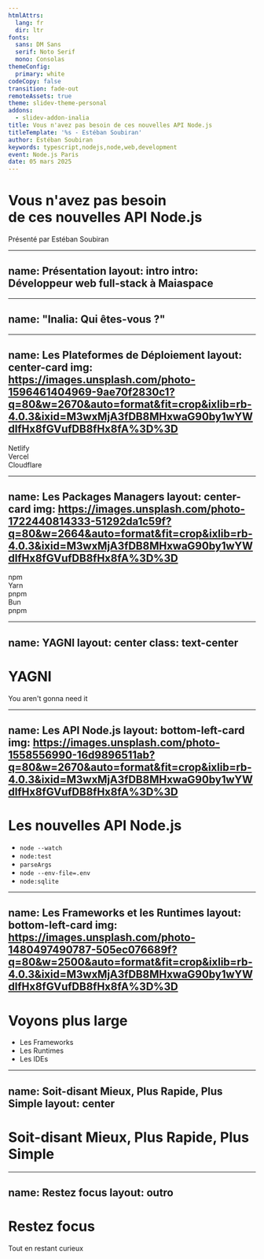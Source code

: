 ```yaml
---
htmlAttrs:
  lang: fr
  dir: ltr
fonts:
  sans: DM Sans
  serif: Noto Serif
  mono: Consolas
themeConfig:
  primary: white
codeCopy: false
transition: fade-out
remoteAssets: true
theme: slidev-theme-personal
addons:
  - slidev-addon-inalia
title: Vous n'avez pas besoin de ces nouvelles API Node.js
titleTemplate: '%s - Estéban Soubiran'
author: Estéban Soubiran
keywords: typescript,nodejs,node,web,development
event: Node.js Paris
date: 05 mars 2025
---
```


# Vous n'avez pas besoin<br>de ces nouvelles API Node.js

Présenté par Estéban Soubiran

<!--

- light theme
- grossir les textes
- slide de présentation (et je pense qu'il faut revoir le contenu) (mettre les carrés des languages à droite pour avoir plus de place pour les articles (et y ajouter une description))
- plus gros le footer

- [ ] question sur qui est l'audience

- toujours mettre du perso, du concret et de l'avis

watch mode => jamais l'usage => vite ou le watch mode du builder comme tsup (ou à la main parce que vous faites du typescript)
ndoe:test (vitest réutilise votre pipeline vite et pour le backend, il y a japa
parseArgs ok mais si tu veux vraiment faire un cli, il te faut plus que juste un parser d'argument (et il existe d'autres parser bien plus puissant et surtout bien installé) dommage de ne pas réutiliser l'api
.env -> bah c'est votre tool qui s'en occupe et on revient aux problèmes qu'on fait des scripts en TS (mais possiblement la plus utile)
sqlite -> chouette mais vous allez surement en vouloir un peu plus (et donc utilise un orm ou un query builder)
running script ? bah le pacakge manger le fait (https://nodejs.org/en/learn/command-line/run-nodejs-scripts-from-the-command-line#intentional-limitations)

- slide sur l'élargissement de la problématique aux frameworks

j'ai eu cette discussion sur X...

- slide sur l'élargissement de la problématique aux runtimes

Objectif: rester concentré (s'éparpiller est le meilleur moyen de ne pas avancer)

Plan

- qui êtes-vous ?
- présentation
- souvenir d'un temps passé (et le fait de s'inventer des cas d'usage avec tout ce qui pouvait sortir) (passer d'hébergeur en hébergeur, refactorer en permanance pour toujours pouvoir tester le dernier package, la nouvelle feature, ...) (sur le serverless et toutes les nouveautés avec les workers, le kv, la db, puis les durable objects, ...) (de netlify à vercel à cloudflare...) (et les packages managers de npm à yarn à npm à yarn2 à pnpm puis à bun et à pnpm)

mais pourquoi j'ai migré ? parce qu'on m'a dit que c'était mieux, plus rapide, plus simple... mais est-ce que ça répondait à un besoin que j'avais ? non

d'ailleurs, j'ai fini par découvrir qu'il existe un mot pour définir ce concept: YAGNI
ou plus lisible: you ain't gonna need it (ne pas l'apprendre avant d'en avoir sincèrement besoin et pour ça, ça veut dire se documenter, lire, ...
se mettre en mode lazy sur ces nouvelles fonctoinnalite's

les api node
on extrapole aux frameworks puis aux runtimes (notamment parce que c'est une question que l'on me pose régulièrement)
(et on pourrait même l'extrapoler aux IDE)

Restez concentré sur vos outils
(tout en restant curieux)

parce qu'au final, ce qui compte, c'est ce que vous avez produit, la valeur que vous avez apporté,
la technologie, l'IDE, le frameework, le runtime, ce n'est qu'un outil

Restez concentré, mais restez curieux,

Merci à tous, c'était Estéban.

 -->

---
name: Présentation
layout: intro
intro: Développeur web full-stack à <span class="i-custom-maiaspace inline-block size-5 align-text-top"></span> Maiaspace
---

---
name: "Inalia: Qui êtes-vous ?"
---

<Inalia
  :questionId="1"
/>

---
name: Les Plateformes de Déploiement
layout: center-card
img: https://images.unsplash.com/photo-1596461404969-9ae70f2830c1?q=80&w=2670&auto=format&fit=crop&ixlib=rb-4.0.3&ixid=M3wxMjA3fDB8MHxwaG90by1wYWdlfHx8fGVufDB8fHx8fA%3D%3D
---

<div class="grid grid-cols-[60px_1fr] gap-8 text-4xl font-medium">
  <div v-click :class="{ 'opacity-20': $clicks > 1 }" class="col-span-2 grid grid-cols-subgrid gap-2 items-center">
    <span class="i-vscode-icons-file-type-netlify inline-block size-14"></span>
    <span>Netlify</span>
  </div>
  <div v-click :class="{ 'opacity-20': $clicks > 2 }" class="col-span-2 grid grid-cols-subgrid gap-2 items-center">
    <span class="i-vscode-icons-file-type-light-vercel dark:i-vscode-icons-file-type-vercel inline-block size-10"></span>
    <span>Vercel</span>
  </div>
  <div v-click :class="{ 'opacity-20': $clicks > 3 }" class="col-span-2 grid grid-cols-subgrid gap-2 items-center">
    <span class="i-logos-cloudflare-icon inline-block size-12"></span>
    <span>Cloudflare</span>
  </div>
</div>

---
name: Les Packages Managers
layout: center-card
img: https://images.unsplash.com/photo-1722440814333-51292da1c59f?q=80&w=2664&auto=format&fit=crop&ixlib=rb-4.0.3&ixid=M3wxMjA3fDB8MHxwaG90by1wYWdlfHx8fGVufDB8fHx8fA%3D%3D
---

<div class="grid grid-cols-[60px_1fr] gap-8 text-4xl font-medium">
  <div v-click :class="{ 'opacity-20': $clicks > 1 }" class="col-span-2 grid grid-cols-subgrid gap-2 items-center">
    <span class="i-vscode-icons-file-type-npm inline-block size-14"></span>
      npm
  </div>
  <div v-click :class="{ 'opacity-20': $clicks > 2 }"  class="col-span-2 grid grid-cols-subgrid gap-2 items-center">
    <span class="i-vscode-icons-file-type-yarn inline-block size-12"></span>
    Yarn
  </div>
  <div v-click :class="{ 'opacity-20': $clicks > 3 }" class="col-span-2 grid grid-cols-subgrid gap-2 items-center">
    <span class="i-vscode-icons-file-type-light-pnpm dark:i-vscode-icons-file-type-pnpm inline-block size-10"></span>
    pnpm
  </div>
  <div v-click :class="{ 'opacity-20': $clicks > 4 }" class="col-span-2 grid grid-cols-subgrid gap-2 items-center">
    <span class="i-vscode-icons-file-type-bun inline-block size-12"></span>
    Bun
  </div>
  <div v-click class="col-span-2 grid grid-cols-subgrid gap-2 items-center">
    <span class="i-vscode-icons-file-type-light-pnpm dark:i-vscode-icons-file-type-pnpm inline-block size-10"></span>
    pnpm
  </div>
</div>

<!--
La question qui se pose c'est pourquoi avoir réalisé cette migration ?

On m'avait promis que c'était mieux, plus rapide, plus simple, ...
mais est-ce que ça répondait à un besoin de j'avais ? Non.
-->

---
name: YAGNI
layout: center
class: text-center
---

<v-click>

<h1 class="text-6xl font-bold">
  YAGNI
</h1>

</v-click>

<v-click>

You aren't gonna need it

</v-click>

<!--
D'ailleurs, j'ai découvert qu'il y avait un mot pour définir ce concept: YAGNI.

Ne pas apprendre avant d'en avoir sincèrement besoin (et donc il faut se documenter avant de se lancer)

Finalement, c'est se mettre en mode lazy, comme le lazy loading, c'est pareil, sur les nouveautés.
-->

---
name: Les API Node.js
layout: bottom-left-card
img: https://images.unsplash.com/photo-1558556990-16d9896511ab?q=80&w=2670&auto=format&fit=crop&ixlib=rb-4.0.3&ixid=M3wxMjA3fDB8MHxwaG90by1wYWdlfHx8fGVufDB8fHx8fA%3D%3D
---

# Les nouvelles API Node.js

- `node --watch`
- `node:test`
- `parseArgs`
- `node --env-file=.env`
- `node:sqlite`

---
name: Les Frameworks et les Runtimes
layout: bottom-left-card
img: https://images.unsplash.com/photo-1480497490787-505ec076689f?q=80&w=2500&auto=format&fit=crop&ixlib=rb-4.0.3&ixid=M3wxMjA3fDB8MHxwaG90by1wYWdlfHx8fGVufDB8fHx8fA%3D%3D
---

# Voyons plus large

- Les Frameworks
- Les Runtimes
- Les IDEs

---
name: Soit-disant Mieux, Plus Rapide, Plus Simple
layout: center
---

<h1>
  Soit-disant Mieux, Plus Rapide, Plus Simple
</h1>

<!--
La réalité, c'est que la fidélité paie en programmation.
-->

---
name: Restez focus
layout: outro
---

# Restez focus

<v-click>

Tout en restant curieux

</v-click>
